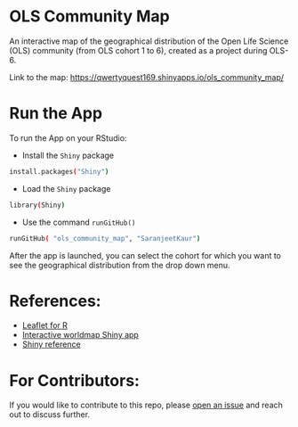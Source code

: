 # OLS Community Map
An interactive map of the geographical distribution of the Open Life Science (OLS) community (from OLS cohort 1 to 6), created as a project during OLS-6.

Link to the map: https://qwertyquest169.shinyapps.io/ols_community_map/

# Run the App
To run the App on your RStudio:

- Install the `Shiny` package 
```sh
install.packages("Shiny")
```

- Load the `Shiny` package
```sh
library(Shiny)
```

- Use the command `runGitHub()`
```sh
runGitHub( "ols_community_map", "SaranjeetKaur")
```

After the app is launched, you can select the cohort for which you want to see the geographical distribution from the drop down menu.

# References:
- [Leaflet for R](https://rstudio.github.io/leaflet/)
- [Interactive worldmap Shiny app](https://github.com/fverkroost/RStudio-Blogs/blob/master/interactive_worldmap_shiny_app.R)
- [Shiny reference](https://shiny.rstudio.com/reference/shiny/latest/sidebarlayout)

# For Contributors:

If you would like to contribute to this repo, please [open an issue](https://github.com/SaranjeetKaur/ols_community_map/issues/new/choose) and reach out to discuss further.
